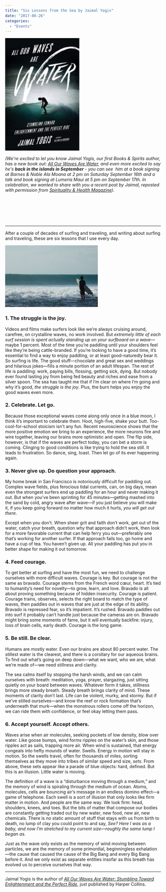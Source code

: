 ```yaml
---
title: "Six Lessons from the Sea by Jaimal Yogis"
date: "2017-08-26"
categories: 
  - "Events"
---
```


[![All Our Waves Are Water](images/ALL-OUR-WAVES-ARE-WATER-hc-c_1.jpg "All Our Waves Are Water")](http://amzn.to/2t9nFDZ)

_(We're excited to let you know Jaimal Yogis, our first Books & Spirits author, has a new book out: [All Our Waves Are Water](http://www.jaimalyogis.com/allourwaves/), and even more excited to say he's **back in the islands in September** - you can see  him at a book signing at Barnes & Noble Ala Moana at 2 pm on Saturday September 16th and a talk and book signing at Lumeria Maui at 5 pm on September 17th. In celebration, we wanted to share with you a recent post by Jaimal, reposted with permission from [Spirituality & Health Magazine](https://spiritualityhealth.com/articles/2017/07/03/six-lessons-from-the-sea))._

 

 

 

* * *

After a couple of decades of surfing and traveling, and writing about surfing and traveling, these are six lessons that I use every day.

![](images/Image1-300x199.jpg)

### 1\. The struggle is the joy.

Videos and films make surfers look like we’re always cruising around, carefree, on crystalline waves, no work involved. But _extremely little of each surf session is spent actually standing up on your surfboard on a wave_—maybe 1 percent. Most of the time you’re paddling until your shoulders feel like they’re being cattle-branded. If you’re looking to have a good time, it’s essential to find a way to enjoy paddling, or at least good-naturedly bear it. So surfing is life. The good stuff—chocolate and great sex and weddings and hilarious jokes—fills a minute portion of an adult lifespan. The rest of life is paddling: work, paying bills, flossing, getting sick, dying. But nobody ever found lasting joy from being fed beauty and riches and ease from a silver spoon. The sea has taught me that if I’m clear on where I’m going and why it’s good, _the struggle is the joy_. Plus, the burn helps you enjoy the good waves even more.

### 2\. Celebrate. Let go.

Because those exceptional waves come along only once in a blue moon, I think it’s important to celebrate them. Hoot, high-five, shake your butt. Too-cool-for-school stoicism isn’t any fun. Recent neuroscience shows that the more positive emotion we bring to an experience, the more neurons fire and wire together, leaving our brains more optimistic and open. The flip side, however, is that if the waves are perfect today, you can bet a storm is coming. Clinging to good conditions is like trying to hold the sea still. It leads to frustration. So dance, sing, toast. Then let go of its ever happening again.

### 3\. Never give up. Do question your approach.

My home break in San Francisco is notoriously difficult for paddling out. Complex wave fields, plus ferocious tidal currents, can, on big days, mean even the strongest surfers end up paddling for an hour and never making it out. But when you’ve been sprinting for 45 minutes—getting mashed into the sand by cold, angry wave after wave—if you just believe you will make it, if you keep going forward no matter how much it hurts, _you will get out there_.

Except when you don’t. When sheer grit and faith don’t work, get out of the water, catch your breath, question why that approach didn’t work, then look for a more favorable current that can help ferry you out—preferably one that’s working for another surfer. If that approach fails too, go home and have a cup of tea. You haven’t given up. All your paddling has put you in better shape for making it out tomorrow.

### 4\. Feed courage.

To get better at surfing and have the most fun, we need to challenge ourselves with more difficult waves. Courage is key. But courage is not the same as bravado. Courage stems from the French word cœur, heart. It’s tied to humanity’s need for novelty—to grow, learn, and love. Bravado is all about proving something because of hidden insecurity. Courage is patient. Courage trains, observes, selects the right board to match the type of waves, then paddles out in waves that are just at the edge of its ability. Bravado is repressed fear, so it’s impatient. It’s rushed. Bravado paddles out into surf it probably can’t handle just because the cameras are on. Bravado might bring some moments of fame, but it will eventually backfire: injury, loss of brain cells, early death. Courage is the long game.

### 5\. Be still. Be clear.

Humans are mostly water. Even our brains are about 80 percent water. The stillest water is the clearest, and there is a corollary for our aqueous brains. To find out what’s going on deep down—what we want, who we are, what we’re made of—we need stillness and clarity.

The sea calms itself by stopping the harsh winds, and we can calm ourselves with breath: meditation, yoga, prayer, stargazing, just sitting quietly on your board between waves. Whatever form it takes, stillness brings more steady breath. Steady breath brings clarity of mind. These moments of clarity don’t last. Life can be violent, murky, and stormy. But if we’ve stilled ourselves—and know the reef or rock formation that’s underneath that murk—when the monstrous rollers come off the horizon, we can ride them with confidence, or feel okay letting them pass.

### 6\. Accept yourself. Accept others.

Waves arise when air molecules, seeking pockets of low density, blow over water. Like goose bumps, wind forms ripples on the water’s skin, and those ripples act as sails, trapping more air. When wind is sustained, that energy congeals into hefty mounds of water. Swells. Energy in motion will stay in motion. So the swells travel, often for thousands of miles, sorting themselves as they move into tribes of similar speed and size, _sets_. From above, these sets appear like a parade of blue objects: hard, defined. But this is an illusion. Little water is moving.

The definition of a wave is a “disturbance moving through a medium,” and the memory of wind is spiraling through the medium of ocean. Atoms, molecules, cells are bouncing air’s message in an endless domino effect—a game of telephone. Each swell is a sort of illusion that only looks like firm matter in motion. And people are the same way. We look firm: head, shoulders, knees, and toes. But the bits of matter that compose our bodies are constantly getting traded out by new water, new food, new air, new chemicals. There is no static amount of stuff that stays with us from birth to death, no lump of clay you could point to and say, _See? Here I was as a baby, and now I’m stretched to my current size—roughly the same lump I began as_.

Just as the wave only exists as the memory of wind moving between particles, we are the memory of some primordial, beginningless exhalation—the cause that caused the cause of the Big Bang and every Big Bang before it. And we only exist as separate entities insofar as this breath has evolved us to perceive ourselves that way.

* * *

Jaimal Yogis is the author of [_All Our Waves Are Water: Stumbling Toward Enlightenment and the Perfect Ride_](http://amzn.to/2t9nFDZ), just published by Harper Collins.
